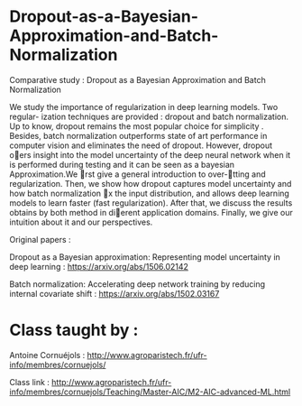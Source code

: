 # Dropout-as-a-Bayesian-Approximation-and-Batch-Normalization
Comparative study : Dropout as a Bayesian Approximation and Batch Normalization

 We study the importance of regularization in deep learning models. Two regular-
ization techniques are provided : dropout and batch normalization. Up to know, dropout remains the most popular
choice for simplicity . Besides, batch normalization outperforms state of art performance in computer vision and
eliminates the need of dropout.
However, dropout oers insight into the model uncertainty of the deep neural
network when it is performed during testing and it can be seen as a bayesian Approximation.We rst give a general
introduction to over-tting and regularization. Then, we show how dropout captures model uncertainty and how
batch normalization x the input distribution, and allows deep learning models to learn faster (fast regularization).
After that, we discuss the results obtains by both method in dierent application domains. Finally, we give our
intuition about it and our perspectives.

Original papers : 

 Dropout as a Bayesian approximation: Representing model uncertainty in deep learning : https://arxiv.org/abs/1506.02142
 
 Batch normalization: Accelerating deep network training by reducing internal covariate shift :  https://arxiv.org/abs/1502.03167
 
 
 # Class taught by  : 
 
 Antoine Cornuéjols : http://www.agroparistech.fr/ufr-info/membres/cornuejols/

Class link : http://www.agroparistech.fr/ufr-info/membres/cornuejols/Teaching/Master-AIC/M2-AIC-advanced-ML.html
